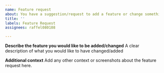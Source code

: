 ```yaml
---
name: Feature request
about: You have a suggestion/request to add a feature or change something in the plugin
title: ''
labels: Feature Request
assignees: raffel080108

---
```


**Describe the feature you would like to be added/changed**
A clear description of what you would like to have changed/added

**Additional context**
Add any other context or screenshots about the feature request here.
